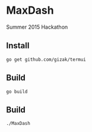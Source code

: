 # MaxDash
Summer 2015 Hackathon

## Install
`go get github.com/gizak/termui`

## Build
`go build`

## Build
`./MaxDash`